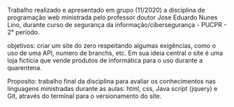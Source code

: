  
Trabalho realizado e apresentado em grupo (11/2020) a disciplina de programação web ministrada pelo professor doutor Jose Eduardo Nunes Lino, durante curso de segurança da informação/cibersegurança - PUCPR - 2° período.
 
objetivos: criar um site do zero respeitando algumas exigências, como o uso de uma API, numero de branchs, etc. Em sua ideia central o site é uma loja fictícia que vende produtos de informática para o uso durante a quarentena.    

Proposito: trabalho final da disciplina para avaliar os conhecimentos nas linguagens ministradas durante as aulas: html, css, Java script (jquery) e  Git, através do terminal para o versionamento do site.  
